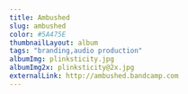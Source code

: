 ```yaml
---
title: Ambushed
slug: ambushed
color: #5A475E
thumbnailLayout: album
tags: "branding,audio production"
albumImg: plinksticity.jpg
albumImg2x: plinksticity@2x.jpg
externalLink: http://ambushed.bandcamp.com
---
```

